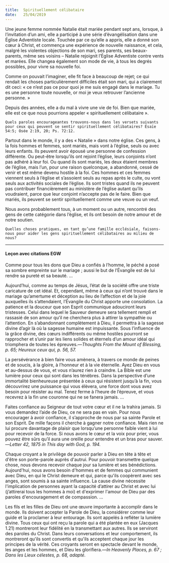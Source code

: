 ```yaml
---
title:  Spirituellement célibataire
date:   25/04/2019
---
```


Une jeune femme nommée Natalie était mariée pendant sept ans, lorsque, à l’invitation d’un ami, elle a participé à une série d’évangélisation dans une Église Adventiste locale. Touchée par ce qu’elle a appris, elle a donné son cœur à Christ, et commença une expérience de nouvelle naissance, et cela, malgré les violentes objections de son mari, ses parents, ses beaux-parents, même ses voisins – Natalie rejoignit l’Église Adventiste contre vents et marées. Elle changea également son mode de vie, à tous les degrés possibles, pour vivre sa nouvelle foi.

Comme on pouvait l’imaginer, elle fit face à beaucoup de rejet; ce qui rendait les choses particulièrement difficiles était son mari, qui a clairement dit ceci: « ce n’est pas ce pour quoi je me suis engagé dans le mariage. Tu es une personne toute nouvelle, or moi je veux retrouver l’ancienne personne. »

Depuis des années, elle a du mal à vivre une vie de foi. Bien que mariée, elle est ce que nous pourrions appeler « spirituellement célibataire ».

`Quels paroles encourageantes trouvons-nous dans les versets suivants pour ceux qui peuvent se sentir spirituellement célibataires? Ésaïe 54:5; Osée 2:19, 20; Ps. 72:12.`

Partout dans le monde, il y a des « Natalie » dans notre église. Ces gens, à la fois hommes et femmes, sont mariés, mais vont à l’église, seuls ou avec leurs enfants. Ils peuvent avoir épousé une personne de confession différente. Ou peut-être lorsqu’ils ont rejoint l’église, leurs conjoints n’ont pas adhéré à leur foi. Ou quand ils sont mariés, les deux étaient membres de l’église, mais l’un, pour une raison quelconque, a abandonné, cessé de venir et est même devenu hostile à la foi. Ces hommes et ces femmes viennent seuls à l’église et s’assoient seuls au repas après le culte, ou vont seuls aux activités sociales de l’église. Ils sont tristes quand ils ne peuvent pas contribuer financièrement au ministère de l’église autant qu’ils voudraient, parce que leur conjoint n’accepte pas de le faire. Bien que mariés, ils peuvent se sentir spirituellement comme une veuve ou un veuf.

Nous avons probablement tous, à un moment ou un autre, rencontré des gens de cette catégorie dans l’église, et ils ont besoin de notre amour et de notre soutien.

`Quelles choses pratiques, en tant qu’une famille ecclésiale, faisons-nous pour aider les gens spirituellement célibataires au milieu de nous?`

---

#### Leçon avec citations EGW

Comme pour tous les dons que Dieu a confiés à l’homme, le péché a posé sa sombre empreinte sur le mariage ; aussi le but de l’Évangile est de lui rendre sa pureté et sa beauté. …

Aujourd’hui, comme au temps de Jésus, l’état de la société offre une triste caricature de cet idéal. Et, cependant, même à ceux qui n’ont trouvé dans le mariage qu’amertume et déception au lieu de l’affection et de la joie auxquelles ils s’attendaient, l’Évangile du Christ apporte une consolation. La patience et la douceur que son Esprit communique adouciront leurs tristesses. Celui dans lequel le Sauveur demeure sera tellement rempli et rassasié de son amour qu’il ne cherchera plus à attirer la sympathie ou l’attention. En s’abandonnant complètement à Dieu, il permettra à la sagesse divine d’agir là où la sagesse humaine est impuissante. Sous l’influence de la grâce divine, des cœurs indifférents ou même hostiles pourront se rapprocher et s’unir par les liens solides et éternels d’un amour idéal qui triomphera de toutes les épreuves.—_Thoughts From the Mount of Blessing, p. 65; Heureux ceux qui, p. 56, 57._

La persévérance à bien faire vous amènera, à travers ce monde de peines et de soucis, à la gloire, à l’honneur et à la vie éternelle. Ayez Dieu en vous et au-dessus de vous, et vous n’aurez rien à craindre. La Bible est une lumière pour ceux qui sont dans les ténèbres. Dans la perspective d’une immortalité bienheureuse présentée à ceux qui résistent jusqu’à la fin, vous découvrirez une puissance qui vous élèvera, une force dont vous avez besoin pour résister au mal. Tenez ferme à l’heure de l’épreuve, et vous recevrez à la fin une couronne qui ne se fanera jamais. …

Faites confiance au Seigneur de tout votre cœur et il ne la trahira jamais. Si vous demandez l’aide de Dieu, ce ne sera pas en vain. Pour nous encourager à avoir confiance, il s’approche de nous par sa sainte Parole et son Esprit. De mille façons il cherche à gagner notre confiance. 	Mais rien ne lui procure davantage de plaisir que lorsqu’une personne faible vient à lui pour recevoir de la force. Si nous avons le cœur et la voix pour prier, vous pouvez être sûrs qu’il aura une oreille pour entendre et un bras pour sauver.—_Letter 42, 1875 in This day with God, p. 194._

Chaque croyant a le privilège de pouvoir parler à Dieu en tête à tête et d'être son porte-parole auprès d'autrui. Pour pouvoir transmettre quelque chose, nous devons recevoir chaque jour sa lumière et ses bénédictions. Aujourd'hui, nous avons besoin d'hommes et de femmes qui communient avec Dieu, en qui le Christ demeure et qui, parce qu'ils coopèrent avec ses anges, sont soumis à sa sainte influence. La cause divine nécessite l'implication de personnes ayant la capacité d’attirer au Christ et avec lui (j’attirerai tous les hommes à moi) et d'exprimer l'amour de Dieu par des paroles d'encouragement et de compassion. …

Les fils et les filles de Dieu ont une œuvre importante à accomplir dans le monde. Ils doivent accepter la Parole de Dieu, la considérer comme leur guide et la proclamer à leur entourage. Ils sont appelés à refléter la lumière divine. Tous ceux qui ont reçu la parole qui a été plantée en eux (Jacques 1.21) montreront leur fidélité en la transmettant aux autres. Ils se serviront des paroles du Christ. Dans leurs conversations et leur comportement, ils montreront qu'ils sont convertis et qu'ils acceptent chaque jour les principes de la vérité. Ces croyants seront en spectacle devant le monde, les anges et les hommes, et Dieu les glorifiera.—_In Heavenly Places, p. 67 ; Dans les Lieux célestes, p. 68, adapté._
